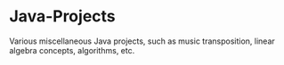 # Java-Projects
Various miscellaneous Java projects, such as music transposition, linear algebra concepts, algorithms, etc.
